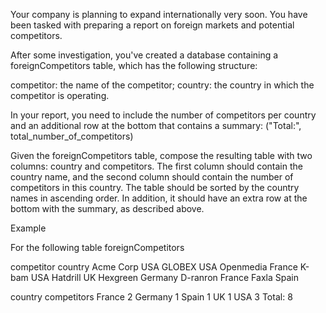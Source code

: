 Your company is planning to expand internationally very soon. You have been tasked with preparing a report on foreign markets and potential competitors.

After some investigation, you've created a database containing a foreignCompetitors table, which has the following structure:

competitor: the name of the competitor;
country: the country in which the competitor is operating.

In your report, you need to include the number of competitors per country and an additional row at the bottom that contains a summary: ("Total:", total_number_of_competitors)

Given the foreignCompetitors table, compose the resulting table with two columns: country and competitors. The first column should contain the country name, and the second column should contain the number of competitors in this country. The table should be sorted by the country names in ascending order. In addition, it should have an extra row at the bottom with the summary, as described above.

Example

For the following table foreignCompetitors

competitor	country
Acme Corp	USA
GLOBEX	    USA
Openmedia	France
K-bam	    USA
Hatdrill	UK
Hexgreen	Germany
D-ranron	France
Faxla	    Spain


country	competitors
France	2
Germany	1
Spain	1
UK	    1
USA	    3
Total:	8